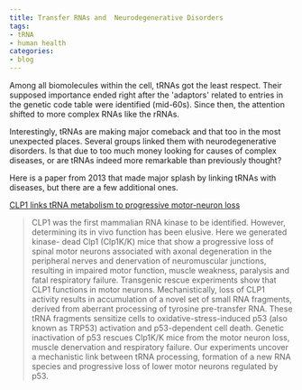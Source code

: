 ```yaml
---
title: Transfer RNAs and  Neurodegenerative Disorders
tags:
- tRNA
- human health
categories:
- blog
---
```

Among all biomolecules within the cell, tRNAs got the least respect. Their
supposed importance ended right after the 'adaptors' related to entries in the
genetic code table were identified (mid-60s). Since then, the attention
shifted to more complex RNAs like the rRNAs.
<!--more-->

Interestingly, tRNAs are making major comeback and that too in the most
unexpected places. Several groups linked them with neurodegenerative
disorders. Is that due to too much money looking for causes of complex
diseases, or are tRNAs indeed more remarkable than previously thought?

Here is a paper from 2013 that made major splash by linking tRNAs with
diseases, but there are a few additional ones.

[CLP1 links tRNA metabolism to progressive motor-neuron
loss](http://www.nature.com/nature/journal/v495/n7442/full/nature11923.html)

> CLP1 was the first mammalian RNA kinase to be identified. However,
determining its in vivo function has been elusive. Here we generated kinase-
dead Clp1 (Clp1K/K) mice that show a progressive loss of spinal motor neurons
associated with axonal degeneration in the peripheral nerves and denervation
of neuromuscular junctions, resulting in impaired motor function, muscle
weakness, paralysis and fatal respiratory failure. Transgenic rescue
experiments show that CLP1 functions in motor neurons. Mechanistically, loss
of CLP1 activity results in accumulation of a novel set of small RNA
fragments, derived from aberrant processing of tyrosine pre-transfer RNA.
These tRNA fragments sensitize cells to oxidative-stress-induced p53 (also
known as TRP53) activation and p53-dependent cell death. Genetic inactivation
of p53 rescues Clp1K/K mice from the motor neuron loss, muscle denervation and
respiratory failure. Our experiments uncover a mechanistic link between tRNA
processing, formation of a new RNA species and progressive loss of lower motor
neurons regulated by p53.

